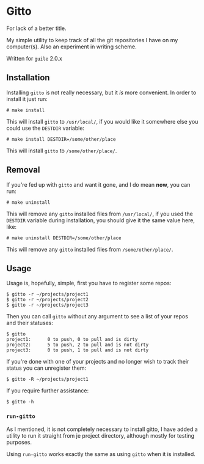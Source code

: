 # Gitto

For lack of a better title.

My simple utility to keep track of all the git repositories I have on
my computer(s). Also an experiment in writing scheme.

Written for `guile` 2.0.x

## Installation

Installing `gitto` is not really necessary, but it *is* more
convenient. In order to install it just run:

    # make install

This will install `gitto` to `/usr/local/`, if you would like it
somewhere else you could use the `DESTDIR` variable:

    # make install DESTDIR=/some/other/place

This will install `gitto` to `/some/other/place/`.

## Removal

If you're fed up with `gitto` and want it gone, and I do mean **now**,
you can run:

    # make uninstall

This will remove any `gitto` installed files from `/usr/local/`, if
you used the `DESTDIR` variable during installation, you should give
it the same value here, like:

    # make uninstall DESTDIR=/some/other/place

This will remove any `gitto` installed files from
`/some/other/place/`.

## Usage

Usage is, hopefully, simple, first you have to register some repos:

    $ gitto -r ~/projects/project1
    $ gitto -r ~/projects/project2
    $ gitto -r ~/projects/project3

Then you can call `gitto` without any argument to see a list of your
repos and their statuses:

    $ gitto
    project1:      0 to push, 0 to pull and is dirty
    project2:      5 to push, 2 to pull and is not dirty
    project3:      0 to push, 1 to pull and is not dirty

If you're done with one of your projects and no longer wish to track
their status you can unregister them:

    $ gitto -R ~/projects/project1


If you require further assistance:

    $ gitto -h

### `run-gitto`

As I mentioned, it is not completely necessary to install gitto, I
have added a utility to run it straight from je project directory,
although mostly for testing purposes.

Using `run-gitto` works exactly the same as using `gitto` when it is
installed.
